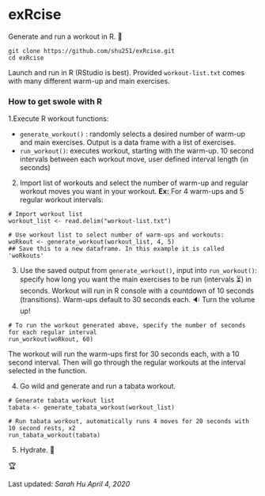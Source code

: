 # exRcise

Generate and run a workout in R. :muscle:

```
git clone https://github.com/shu251/exRcise.git
cd exRcise
```

Launch and run in R (RStudio is best). Provided ```workout-list.txt``` comes with many different warm-up and main exercises.   


### How to get swole with R

1.Execute R workout functions: 
* ```generate_workout()``` : randomly selects a desired number of warm-up and main exercises. Output is a data frame with a list of exercises.
* ```run_workout()```: executes workout, starting with the warm-up. 10 second intervals between each workout move, user defined interval length (in seconds)
2. Import list of workouts and select the number of warm-up and regular workout moves you want in your workout. **Ex:** For 4 warm-ups and 5 regular workout intervals:
```
# Import workout list
workout_list <- read.delim("workout-list.txt")

# Use workout list to select number of warm-ups and workouts:
woRkout <- generate_workout(workout_list, 4, 5)
## Save this to a new dataframe. In this example it is called 'woRkouts'
```

3. Use the saved output from ```generate_workout()```, input into ```run_workout()```: specify how long you want the main exercises to be run (intervals :hourglass_flowing_sand:) in seconds. Workout will run in R console with a countdown of 10 seconds (transitions). Warm-ups default to 30 seconds each. :sound: Turn the volume up!

```
# To run the workout generated above, specify the number of seconds for each regular interval
run_workout(woRkout, 60)
```

The workout will run the warm-ups first for 30 seconds each, with a 10 second interval. Then will go through the regular workouts at the interval selected in the function.

4. Go wild and generate and run a tabata workout. 
```
# Generate tabata workout list
tabata <- generate_tabata_workout(workout_list)

# Run tabata workout, automatically runs 4 moves for 20 seconds with 10 second rests, x2
run_tabata_workout(tabata)
```

5. Hydrate. :potable_water:   

:trophy:  


Last updated: _Sarah Hu April 4, 2020_

